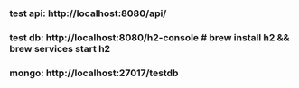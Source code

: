 ### test api: http://localhost:8080/api/
### test db: http://localhost:8080/h2-console # brew install h2 && brew services start h2
### mongo: http://localhost:27017/testdb
